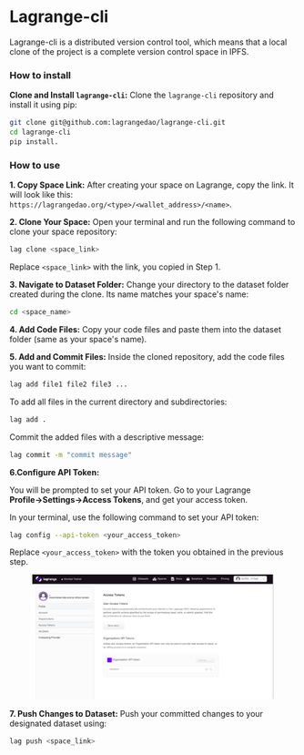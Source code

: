 # Lagrange-cli

Lagrange-cli is a distributed version control tool, which means that a local clone of the project is a complete version control space in IPFS.

### How to install

**Clone and Install `lagrange-cli`:** Clone the `lagrange-cli` repository and install it using pip:

```bash
git clone git@github.com:lagrangedao/lagrange-cli.git
cd lagrange-cli
pip install.
```

### **How to use**

**1. Copy Space Link:** After creating your space on Lagrange, copy the link. It will look like this: `https://lagrangedao.org/<type>/<wallet_address>/<name>`.



**2. Clone Your Space:** Open your terminal and run the following command to clone your space repository:

```bash
lag clone <space_link>
```

Replace `<space_link>` with the link, you copied in Step 1.

**3. Navigate to Dataset Folder:** Change your directory to the dataset folder created during the clone. Its name matches your space's name:

```bash
cd <space_name>
```

**4. Add Code Files:** Copy your code files and paste them into the dataset folder (same as your space's name).

**5. Add and Commit Files:** Inside the cloned repository, add the code files you want to commit:

```bash
lag add file1 file2 file3 ...
```

To add all files in the current directory and subdirectories:

```bash
lag add .
```

Commit the added files with a descriptive message:

```bash
lag commit -m "commit message"
```

**6.Configure API Token:**&#x20;

You will be prompted to set your API token. Go to your Lagrange **Profile→Settings→Access Tokens**, and get your access token.

In your terminal, use the following command to set your API token:

```bash
lag config --api-token <your_access_token>
```

Replace `<your_access_token>` with the token you obtained in the previous step.

<figure><img src="../../.gitbook/assets/image (2).png" alt=""><figcaption></figcaption></figure>

**7. Push Changes to Dataset:** Push your committed changes to your designated dataset using:

```bash
lag push <space_link>
```
